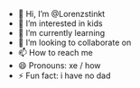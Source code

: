 - 👋 Hi, I’m @Lorenzstinkt
- 👀 I’m interested in kids
- 🌱 I’m currently learning 
- 💞️ I’m looking to collaborate on 
- 📫 How to reach me
- 😄 Pronouns: xe / how
- ⚡ Fun fact: i have no dad

<!---
Lorenzstinkt/Lorenzstinkt is a ✨ special ✨ repository because its `README.md` (this file) appears on your GitHub profile.
You can click the Preview link to take a look at your changes.
--->
